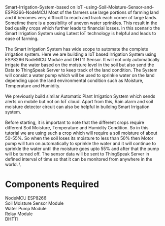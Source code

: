 Smart-Irrigation-System-based on IoT -using-Soil-Moisture-Sensor-and-ESP8266-NodeMCU
Most of the farmers use large portions of farming land and it becomes very difficult to reach and track each corner of large lands. Sometime there is a possibility of uneven water sprinkles. This result in the bad quality crops which further leads to financial losses. In this scenario the Smart Irrigation System using Latest IoT technology is helpful and leads to ease of farming. \
 \
The Smart irrigation System has wide scope to automate the complete irrigation system. Here we are building a IoT based Irrigation System using ESP8266 NodeMCU Module and DHT11 Sensor. It will not only automatically irrigate the water based on the moisture level in the soil but also send the Data to ThingSpeak Server to keep track of the land condition. The System will consist a water pump which will be used to sprinkle water on the land depending upon the land environmental condition such as Moisture, Temperature and Humidity. \
 \
We previously build similar Automatic Plant Irrigation System which sends alerts on mobile but not on IoT cloud. Apart from this, Rain alarm and soil moisture detector circuit can also be helpful in building Smart Irrigation system. \
 \
Before starting, it is important to note that the different crops require different Soil Moisture, Temperature and Humidity Condition. So in this tutorial we are using such a crop which will require a soil moisture of about 50-55%. So when the soil loses its moisture to less than 50% then Motor pump will turn on automatically to sprinkle the water and it will continue to sprinkle the water until the moisture goes upto 55% and after that the pump will be turned off. The sensor data will be sent to ThingSpeak Server in defined interval of time so that it can be monitored from anywhere in the world. \

# Components Required
NodeMCU ESP8266 \
Soil Moisture Sensor Module \
Water Pump Module \
Relay Module \
DHT11
